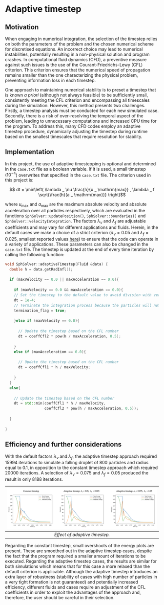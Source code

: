 # Adaptive timestep

## Motivation

When engaging in numerical integration, the selection of the timestep relies on both the parameters of the problem and the chosen numerical scheme for discretised equations. An incorrect choice may lead to numerical instabilities, potentially resulting in a non-physical solution and program crashes. In computational fluid dynamics (CFD), a preventive measure against such issues is the use of the Courant-Friedrichs-Lewy (CFL) criterion. This criterion ensures that the numerical speed of propagation remains smaller than the one characterizing the physical problem, preventing information loss in each timestep.

One approach to maintaining numerical stability is to preset a timestep that is known _a priori_ (although not always feasible) to be sufficiently small, consistently meeting the CFL criterion and encompassing all timescales during the simulation. However, this method presents two challenges. Firstly, a timestep analysis must be conducted for each new simulated case. Secondly, there is a risk of over-resolving the temporal aspect of the problem, leading to unnecessary computations and increased CPU time for the program. To address this, many CFD codes employ an adaptive timestep procedure, dynamically adjusting the timestep during runtime based on the smallest timescales that require resolution for stability.

## Implementation
In this project, the use of adaptive timestepping is optional and determined in the `case.txt` file as a boolean variable. If it is used, a small timestep ($10^{-4}$) overwrites that specified in the `case.txt` file. The criterion used in this project is:

$$ dt = \min\left( \lambda _ \nu \frac{h}{u _ \mathrm{max}} ,  \lambda _ f \sqrt{\frac{h}{a _ \mathrm{max}}} \right)$$

where $u_\mathrm{max}$ and $a_\mathrm{max}$ are the maximum absolute velocity and absolute acceleration over all particles respectively, which are evaluated in the functions `SphSolver::updatePosition()`, `SphSolver::boundaries()` and `SphSolver::velocityIntegration`. The factors $\lambda _ \nu$ and $\lambda _ f$ are adjustable coefficients and may vary for different applications and fluids. Herein, in the default cases we make a choice of a strict criterion ($\lambda _ {\nu} = 0.05$ and $\lambda _ f = 0.025$, smallest reported values [here](http://dx.doi.org/10.2312/egsh.20151010)) to ensure that the code can operate in a variety of applications. These parameters can also be changed in the `case.txt` file. The timestep is updated at the end of every time iteration by calling the following function:

```cpp
void SphSolver::adaptiveTimestep(Fluid &data) {
  double h = data.getRadInfl();

  if (maxVelocity == 0.0 || maxAcceleration == 0.0){

    if (maxVelocity == 0.0 && maxAcceleration == 0.0){
    // Set the timestep to the default value to avoid division with zero
    dt = 1e-4;
    // Terminate the integration process because the particles will not move any further
    termination_flag = true;

    }else if (maxVelocity == 0.0){ 

      // Update the timestep based on the CFL number
      dt = coeffCfl2 * pow(h / maxAcceleration, 0.5);

    }
    else if (maxAcceleration == 0.0){ 

      // Update the timestep based on the CFL number
      dt = coeffCfl1 * h / maxVelocity;

    }
  }
  else{

    // Update the timestep based on the CFL number
    dt = std::min(coeffCfl1 * h / maxVelocity,
                  coeffCfl2 * pow(h / maxAcceleration, 0.5));
                
  }

}
```

## Efficiency and further considerations

With the default factors $\lambda _ \nu$ and $\lambda _ f$, the adaptive timestep approach required 15994 iterations to simulate a falling droplet of 800 particles and radius equal to 0.1, in opposition to the constant timestep approach which required 20000 iterations. A selection of $\lambda _ \nu = 0.075$ and $\lambda _ f = 0.05$ produced the result in only 8188 iterations.

| ![adaptive_timstep_comparison](images/adaptive_timestp_comparison.png) | 
|:--:| 
| *Effect of adaptive timestep.* |

Regarding the constant timestep, small overshoots of the energy plots are present. These are smoothed out in the adaptive timestep cases, despite the fact that the program required a smaller amount of iterations to be executed. Regarding the adaptive timestep cases, the results are similar for both simulations which means that for this case a more relaxed than the default criterion is applicable. Although the adaptive timestep introduces an extra layer of robustness (stability of cases with high number of particles in a very tight formation is not guaranteed) and potentially increased efficiency, different fluids and cases require an adjustment of the CFL coefficients in order to exploit the advantages of the approach and, therefore, the user should be careful in their selection.
